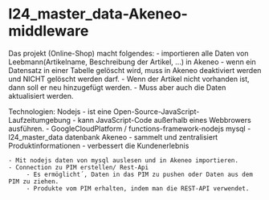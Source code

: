 # l24_master_data-Akeneo-middleware

Das projekt (Online-Shop) macht folgendes:
    - importieren alle Daten von Leebmann(Artikelname, Beschreibung der Artikel, ...) in Akeneo
    - wenn ein Datensatz in einer Tabelle gelöscht wird, muss in Akeneo deaktiviert werden und NICHT gelöscht werden darf.
    - Wenn der Artikel nicht vorhanden ist, dann soll er neu hinzugefügt werden.
    - Muss aber auch die Daten aktualisiert werden.
    
Technologien:
	Nodejs
		- ist eine Open-Source-JavaScript-Laufzeitumgebung
		- kann JavaScript-Code außerhalb eines Webbrowers ausführen.
		-  GoogleCloudPlatform / functions-framework-nodejs 
	mysql 
   		- l24_master_data datenbank
	Akeneo 
        	- sammelt und zentralisiert Produktinformationen
        	- verbessert die Kundenerlebnis
    
    
    - Mit nodejs daten von mysql auslesen und in Akeneo importieren.
    - Connection zu PIM erstellen/ Rest-Api
         - Es ermöglicht´, Daten in das PIM zu pushen oder Daten aus dem PIM zu ziehen. 
         - Produkte vom PIM erhalten, indem man die REST-API verwendet.